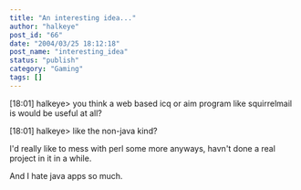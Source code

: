 ```yaml
---
title: "An interesting idea..."
author: "halkeye"
post_id: "66"
date: "2004/03/25 18:12:18"
post_name: "interesting_idea"
status: "publish"
category: "Gaming"
tags: []
---
```


[18:01] halkeye&gt; you think a web based icq or aim program like squirrelmail is would be useful at all?  

[18:01] halkeye&gt; like the non-java kind?

I'd really like to mess with perl some more anyways, havn't done a real project in it in a while.  

And I hate java apps so much.
